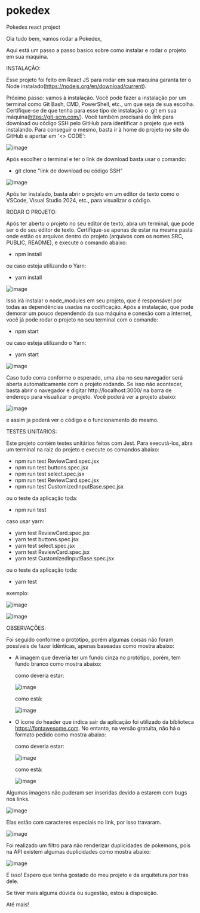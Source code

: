# pokedex
Pokedex react project

Ola tudo bem, vamos rodar a Pokedex,

Aqui está um passo a passo basico sobre como instalar e rodar o projeto em sua maquina.


INSTALAÇÃO:

Esse projeto foi feito em React JS para rodar em sua maquina garanta ter o Node instalado(https://nodejs.org/en/download/current).

Próximo passo: vamos à instalação. Você pode fazer a instalação por um terminal como Git Bash, CMD, PowerShell, etc., um que seja de sua escolha.
Certifique-se de que tenha para esse tipo de instalação o .git em sua máquina(https://git-scm.com/). Você também precisará do link para download ou código SSH pelo GitHub para identificar o projeto que está instalando. 
Para conseguir o mesmo, basta ir à home do projeto no site do GitHub e apertar em '<> CODE':

![image](https://github.com/isaacl-bueno/pokedex/assets/86806394/c4836272-9da8-4118-9ad6-d6c179a1c9ac)

Após escolher o terminal e ter o link de download basta usar o comando:

* git clone "link de download ou código SSH"

![image](https://github.com/isaacl-bueno/pokedex/assets/86806394/a3b742b1-207b-4567-af1c-7b4d35d3bcd4)

Após ter instalado, basta abrir o projeto em um editor de texto como o VSCode, Visual Studio 2024, etc., para visualizar o código.


RODAR O PROJETO:

Após ter aberto o projeto no seu editor de texto, abra um terminal, que pode ser o do seu editor de texto. Certifique-se apenas de estar
na mesma pasta onde estão os arquivos dentro do projeto (arquivos com os nomes SRC, PUBLIC, README), e execute o comando abaixo:

* npm install

ou caso esteja utilizando o Yarn:

* yarn install

![image](https://github.com/isaacl-bueno/pokedex/assets/86806394/ffa5bd41-0b66-46a2-909d-d2ccb838a5da)



Isso irá instalar o node_modules em seu projeto, que é responsável por todas as dependências usadas na codificação. 
Após a instalação, que pode demorar um pouco dependendo da sua máquina e conexão com a internet, você já pode rodar o projeto no seu terminal com o comando:

* npm start

ou caso esteja utilizando o Yarn:

* yarn start

![image](https://github.com/isaacl-bueno/pokedex/assets/86806394/7259129b-d581-46ad-94d6-ac5cd9fde325)


Caso tudo corra conforme o esperado, uma aba no seu navegador será aberta automaticamente com o projeto rodando. 
Se isso não acontecer, basta abrir o navegador e digitar http://localhost:3000/ na barra de endereço para visualizar o projeto. Você poderá ver a projeto abaixo:

![image](https://github.com/isaacl-bueno/pokedex/assets/86806394/65092681-a4b6-44f0-b8b2-f7ef0d8e2a0a)

e assim ja poderá ver o código e o funcionamento do mesmo.


TESTES UNITARIOS:

Este projeto contém testes unitários feitos com Jest. Para executá-los, abra um terminal na raiz do projeto e execute os comandos abaixo:

* npm run test ReviewCard.spec.jsx
* npm run test buttons.spec.jsx
* npm run test select.spec.jsx
* npm run test ReviewCard.spec.jsx
* npm run test CustomizedInputBase.spec.jsx

ou o teste da aplicação toda:

* npm run test

caso usar yarn:

* yarn test ReviewCard.spec.jsx
* yarn test buttons.spec.jsx
* yarn test select.spec.jsx
* yarn test ReviewCard.spec.jsx
* yarn test CustomizedInputBase.spec.jsx

ou o teste da aplicação toda:

* yarn test

exemplo:

![image](https://github.com/isaacl-bueno/pokedex/assets/86806394/752db34b-ed38-4dee-ab1f-77dae316b4e8)

![image](https://github.com/isaacl-bueno/pokedex/assets/86806394/0e0f7c03-a129-4c7c-a1cf-33570546190c)



OBSERVAÇÕES: 

Foi seguido conforme o protótipo, porém algumas coisas não foram possíveis de fazer idênticas, apenas baseadas como mostra abaixo:
 
* A imagem que deveria ter um fundo cinza no protótipo, porém, tem fundo branco como mostra abaixo:

   como deveria estar:
   
   ![image](https://github.com/isaacl-bueno/pokedex/assets/86806394/ce6a3318-e867-4f76-b04d-d3482beff3c5) 
   
   como está:
   
   ![image](https://github.com/isaacl-bueno/pokedex/assets/86806394/9813fc87-f850-49a6-9d11-5a760762e74b)

* O ícone do header que indica sair da aplicação foi utilizado da biblioteca https://fontawesome.com. No entanto, na versão gratuita, não há o formato pedido como mostra abaixo:

   como deveria estar:
   
   ![image](https://github.com/isaacl-bueno/pokedex/assets/86806394/af545874-a394-4804-aad6-7de9c6f9d7b7)
   
   como está:
   
   ![image](https://github.com/isaacl-bueno/pokedex/assets/86806394/111afcce-9c47-4884-9f81-a8942ac37b72)



Algumas imagens não puderam ser inseridas devido a estarem com bugs nos links.

   ![image](https://github.com/isaacl-bueno/pokedex/assets/86806394/5080ab91-ea3e-4d76-bc7a-cb1ade327a2e)

Elas estão com caracteres especiais no link, por isso travaram.

   ![image](https://github.com/isaacl-bueno/pokedex/assets/86806394/0157c221-6df3-4132-b5dc-868eebda330c)


Foi realizado um filtro para não renderizar duplicidades de pokemons, pois na API existem algumas duplicidades como mostra abaixo:

   ![image](https://github.com/isaacl-bueno/pokedex/assets/86806394/737569de-fe11-4526-bd53-f511f2fd5c4b)


É isso! Espero que tenha gostado do meu projeto e da arquitetura por trás dele. 

Se tiver mais alguma dúvida ou sugestão, estou à disposição. 

Até mais!




